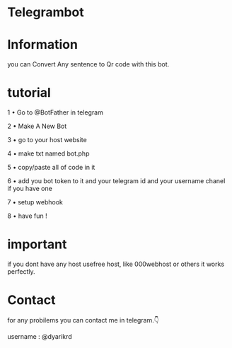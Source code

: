 # Telegrambot

# Information
you can Convert Any sentence to Qr code with this bot.

# tutorial

1 • Go to @BotFather in telegram

2 • Make A New Bot

3 • go to your host website 

4 • make txt named bot.php

5 • copy/paste all of code in it

6 • add you bot token to it and your telegram id and your username chanel if you have one

7 • setup webhook 

8 • have fun !




# important


if you dont have any host usefree host, like 000webhost or others it works perfectly.


# Contact

for any probilems you can contact me in telegram.👇

username : @dyarikrd
